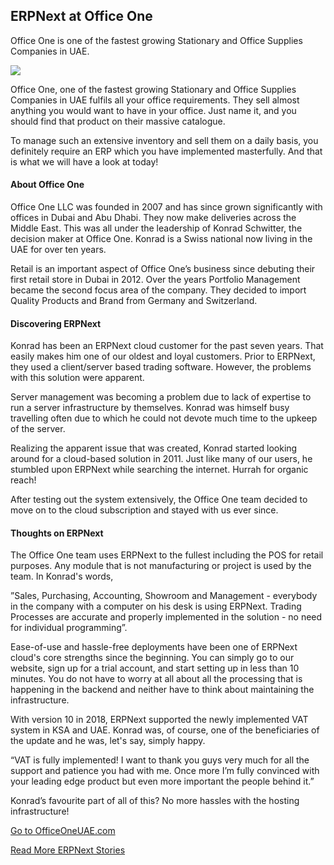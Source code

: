 <section class='top-section'>
	<h1>ERPNext at Office One</h1>
	<p class='lead'>Office One is one of the fastest growing Stationary and Office Supplies Companies in UAE.</p>
	<img class='greyscale' src='/assets/foundation/img/stories/officeone.jpg'>
</section>

Office One, one of the fastest growing Stationary and Office Supplies Companies in UAE fulfils all your office requirements. They sell almost anything you would want to have in your office. Just name it, and you should find that product on their massive catalogue.

To manage such an extensive inventory and sell them on a daily basis, you definitely require an ERP which you have implemented masterfully. And that is what we will have a look at today!

#### About Office One

Office One LLC was founded in 2007 and has since grown significantly with offices in Dubai and Abu Dhabi. They now make deliveries across the Middle East. This was all under the leadership of Konrad Schwitter, the decision maker at Office One. Konrad is a Swiss national now living in the UAE for over ten years.

Retail is an important aspect of Office One’s business since debuting their first retail store in Dubai in 2012. Over the years Portfolio Management became the second focus area of the company. They decided to import Quality Products and Brand from Germany and Switzerland.

#### Discovering ERPNext

Konrad has been an ERPNext cloud customer for the past seven years. That easily makes him one of our oldest and loyal customers. Prior to ERPNext, they used a client/server based trading software. However, the problems with this solution were apparent.

Server management was becoming a problem due to lack of expertise to run a server infrastructure by themselves. Konrad was himself busy travelling often due to which he could not devote much time to the upkeep of the server.

Realizing the apparent issue that was created, Konrad started looking around for a cloud-based solution in 2011. Just like many of our users, he stumbled upon ERPNext while searching the internet. Hurrah for organic reach!

After testing out the system extensively, the Office One team decided to move on to the cloud subscription and stayed with us ever since.

#### Thoughts on ERPNext

The Office One team uses ERPNext to the fullest including the POS for retail purposes. Any module that is not manufacturing or project is used by the team. In Konrad's words,

”Sales, Purchasing, Accounting, Showroom and Management - everybody in the company with a computer on his desk is using ERPNext. Trading Processes are accurate and properly implemented in the solution - no need for individual programming”.

Ease-of-use and hassle-free deployments have been one of ERPNext cloud's core strengths since the beginning. You can simply go to our website, sign up for a trial account, and start setting up in less than 10 minutes. You do not have to worry at all about all the processing that is happening in the backend and neither have to think about maintaining the infrastructure.

With version 10 in 2018, ERPNext supported the newly implemented VAT system in KSA and UAE. Konrad was, of course, one of the beneficiaries of the update and he was, let's say, simply happy.

“VAT is fully implemented! I want to thank you guys very much for all the support and patience you had with me. Once more I’m fully convinced with your leading edge product but even more important the people behind it.”

Konrad’s favourite part of all of this? No more hassles with the hosting infrastructure!


<section class='text-center mt-5'>
	<p><a href='https://www.officeoneuae.com/' class='btn btn-secondary btn-sm'
		target='_blank'>Go to OfficeOneUAE.com</a></p>
	<p><a class='text-muted' href='/stories'>Read More ERPNext Stories</a></p>
</section>